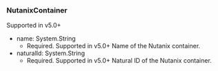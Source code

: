 ### NutanixContainer
Supported in v5.0+

- name: System.String
  - Required. Supported in v5.0+
  Name of the Nutanix container.
- naturalId: System.String
  - Required. Supported in v5.0+
  Natural ID of the Nutanix container.
